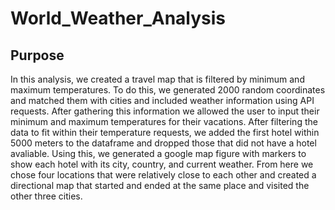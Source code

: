 # World_Weather_Analysis

## Purpose
In this analysis, we created a travel map that is filtered by minimum and maximum temperatures. To do this, we generated 2000 random coordinates and matched them with cities and included weather information using API requests. After gathering this information we allowed the user to input their minimum and maximum temperatures for their vacations. After filtering the data to fit within their temperature requests, we added the first hotel within 5000 meters to the dataframe and dropped those that did not have a hotel avaliable. Using this, we generated a google map figure with markers to show each hotel with its city, country, and current weather. From here we chose four locations that were relatively close to each other and created a directional map that started and ended at the same place and visited the other three cities. 